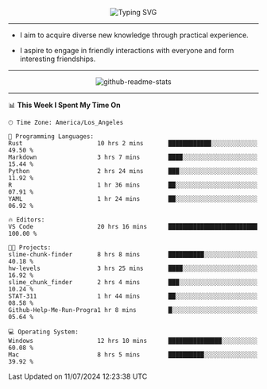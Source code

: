 <p align="center">
  <img src="https://readme-typing-svg.demolab.com?font=Fira+Code&weight=500&size=32&duration=2500&pause=1600&center=true&vCenter=true&random=false&width=1024&height=64&lines=Hi+there+%F0%9F%91%8B;I'm+delighted+you+could+make+it+here+%F0%9F%8E%89;I'm+Harry%2C+a+college+student+still+finding+my+way" alt="Typing SVG" />
</p>


---


- I aim to acquire diverse new knowledge through practical experience.

- I aspire to engage in friendly interactions with everyone and form interesting friendships.


---


<p align="center">
  <img src="https://github-readme-stats.vercel.app/api?username=Harry-Jing&show_icons=true" alt="github-readme-stats"/>
</p>


---

<!--START_SECTION:waka-->
📊 **This Week I Spent My Time On** 

```text
🕑︎ Time Zone: America/Los_Angeles

💬 Programming Languages: 
Rust                     10 hrs 2 mins       ████████████░░░░░░░░░░░░░   49.50 % 
Markdown                 3 hrs 7 mins        ████░░░░░░░░░░░░░░░░░░░░░   15.44 % 
Python                   2 hrs 24 mins       ███░░░░░░░░░░░░░░░░░░░░░░   11.92 % 
R                        1 hr 36 mins        ██░░░░░░░░░░░░░░░░░░░░░░░   07.91 % 
YAML                     1 hr 24 mins        ██░░░░░░░░░░░░░░░░░░░░░░░   06.92 % 

🔥 Editors: 
VS Code                  20 hrs 16 mins      █████████████████████████   100.00 % 

🐱‍💻 Projects: 
slime-chunk-finder       8 hrs 8 mins        ██████████░░░░░░░░░░░░░░░   40.18 % 
hw-levels                3 hrs 25 mins       ████░░░░░░░░░░░░░░░░░░░░░   16.92 % 
slime_chunk_finder       2 hrs 4 mins        ███░░░░░░░░░░░░░░░░░░░░░░   10.24 % 
STAT-311                 1 hr 44 mins        ██░░░░░░░░░░░░░░░░░░░░░░░   08.58 % 
Github-Help-Me-Run-Progra1 hr 8 mins         █░░░░░░░░░░░░░░░░░░░░░░░░   05.64 % 

💻 Operating System: 
Windows                  12 hrs 10 mins      ███████████████░░░░░░░░░░   60.08 % 
Mac                      8 hrs 5 mins        ██████████░░░░░░░░░░░░░░░   39.92 % 
```


 Last Updated on 11/07/2024 12:23:38 UTC
<!--END_SECTION:waka-->
